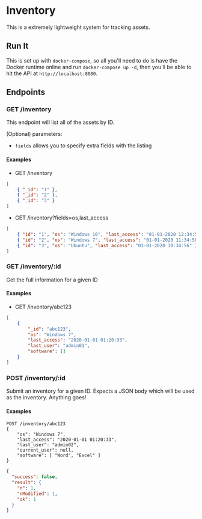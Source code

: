 # Inventory

This is a extremely lightweight system for tracking assets.

## Run It

This is set up with `docker-compose`, so all you'll need to do is have the Docker runtime online and run `docker-compose up -d`, then you'll be able to hit the API at `http://localhost:8080`.


## Endpoints

### GET /inventory
This endpoint will list all of the assets by ID.

(Optional) parameters:
- `fields` allows you to specify extra fields with the listing

#### Examples
- GET /inventory
```json
[
    { "_id": "1" },
    { "_id": "2" },
    { "_id": "3" }
]
```
- GET /inventory?fields=os,last_access
```json
[
    { "id": "1", "os": "Windows 10", "last_access": "01-01-2020 12:34:56" },
    { "id": "2", "os": "Windows 7", "last_access": "01-01-2020 11:34:56" },
    { "id": "3", "os": "Ubuntu", "last_access": "01-01-2020 10:34:56" }
]
```

### GET /inventory/:id
Get the full information for a given ID

#### Examples
- GET /inventory/abc123
```json
[
    { 
        "_id": "abc123",
        "os": "Windows 7",
        "last_access": "2020-01-01 01:20:33",
        "last_user": "admin01",
        "software": []
    }
]
```

### POST /inventory/:id
Submit an inventory for a given ID.
Expects a JSON body which will be used as the inventory.
Anything goes!

#### Examples
```
POST /inventory/abc123
{
    "os": "Windows 7",
    "last_access": "2020-01-01 01:20:33",
    "last_user": "admin02",
    "current_user": null,
    "software": [ "Word", "Excel" ]
}
```

```json
{
  "success": false,
  "result": {
    "n": 1,
    "nModified": 1,
    "ok": 1
  }
}
```